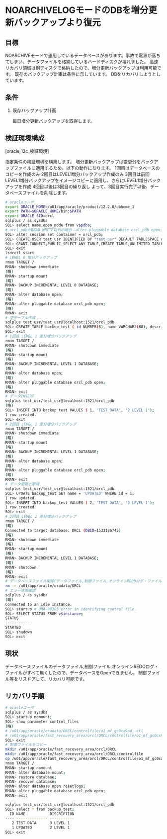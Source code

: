 # NOARCHIVELOGモードのDBを増分更新バックアップより復元 #

## 目標 ##

NOARCHIVEモードで運用しているデータベースがあります。事故で電源が落ちてしまい、データファイルを格納しているハードディスクが壊れました。
高速リカバリ領域は別ディスクで格納したので、増分更新バックアップは利用可能です。
既存のバックアップ計画は条件に示しています。
DBをリカバリしようとしています。

## 条件 ##

1. 既存バックアップ計画

   毎日増分更新バックアップを取得します。

## 検証環境構成 ##

[oracle_12c_検証環境]

指定条件の検証環境を構築します。
増分更新バックアップは変更分をバックアップファイルに適用するため、以下の動作になります。
1回目はデータベースのコピーを作成のみ
2回目はLEVEL1増分バックアップ作成のみ
3回目は前回LEVEL1増分バックアップをイメージコピーに適用し、さらにLEVEL1増分バックアップを作成
4回目以後は3回目の繰り返し
よって、3回目実行完了以後、データベースファイルを削除します。

~~~bash
# oracleユーザ
export ORACLE_HOME=/u01/app/oracle/product/12.2.0/dbhome_1
export PATH=$ORACLE_HOME/bin:$PATH
export ORACLE_SID=orcl
sqlplus / as sysdba
SQL> select name,open_mode from v$pdbs;
# orcl_pdbがREAD WRITE以外の場合：alter pluggable database orcl_pdb open;
SQL> alter session set container = orcl_pdb;
SQL> CREATE USER test_usr IDENTIFIED BY "test_usr" DEFAULT TABLESPACE users TEMPORARY TABLESPACE temp;
SQL> GRANT CONNECT,PUBLIC,SELECT ANY TABLE,CREATE TABLE,UNLIMITED TABLESPACE TO test_usr;
SQL> exit
lsnrctl start
# LEVEL 0 増分バックアップ
rman TARGET /
RMAN> shutdown immediate
(略)
RMAN> startup mount
(略)
RMAN> BACKUP INCREMENTAL LEVEL 0 DATABASE;
(略)
RMAN> alter database open;
(略)
RMAN> alter pluggable database orcl_pdb open;
(略)
RMAN> exit
# 空テーブル作成
sqlplus test_usr/test_usr@localhost:1521/orcl_pdb
SQL> CREATE TABLE backup_test ( id NUMBER(6), name VARCHAR2(60), description VARCHAR(4000));
SQL> exit
# 1回目 LEVEL 1 差分増分バックアップ
rman TARGET /
RMAN> shutdown immediate
(略)
RMAN> startup mount
(略)
RMAN> BACKUP INCREMENTAL LEVEL 1 DATABASE;
(略)
RMAN> alter database open;
(略)
RMAN> alter pluggable database orcl_pdb open;
(略)
RMAN> exit
# データINSERT
sqlplus test_usr/test_usr@localhost:1521/orcl_pdb
(略)
SQL> INSERT INTO backup_test VALUES ( 1, 'TEST DATA', '2 LEVEL 1');
1 row created.
SQL> exit
# 2回目 LEVEL 1 差分増分バックアップ
rman TARGET /
RMAN> shutdown immediate
(略)
RMAN> startup mount
(略)
RMAN> BACKUP INCREMENTAL LEVEL 1 DATABASE;
(略)
RMAN> alter database open;
(略)
RMAN> alter pluggable database orcl_pdb open;
(略)
RMAN> exit
# データ更新と新規
sqlplus test_usr/test_usr@localhost:1521/orcl_pdb
SQL> UPDATE backup_test SET name = 'UPDATED' WHERE id = 1;
1 row updated.
SQL> INSERT INTO backup_test VALUES ( 2, 'TEST DATA', '3 LEVEL 1');
1 row created.
SQL> exit
# 3回目 LEVEL 1 差分増分バックアップ
rman TARGET /
(略)
Connected to target database: ORCL (DBID=1533186745)
(略)
RMAN> shutdown immediate
(略)
RMAN> startup mount
(略)
RMAN> BACKUP INCREMENTAL LEVEL 1 DATABASE;
(略)
RMAN> shutdown
(略)
RMAN> exit
# データベースファイル削除(データファイル,制御ファイル,オンラインREDOログ・ファイル)
rm -r /u01/app/oracle/oradata/ORCL
# エラー状態確認
sqlplus / as sysdba
(略)
Connected to an idle instance.
SQL> startup # ORA-00205 error in identifying control file.
SQL> SELECT STATUS FROM v$instance;
STATUS
-----------
STARTED
SQL> shudown
SQL> exit
~~~

## 現状 ##

データベースファイルのデータファイル,制御ファイル,オンラインREDOログ・ファイルがすべて無くしたので、データベースをOpenできません。
制御ファイル等をリスドアして、リカバリ可能です。

## リカバリ手順 ##

~~~bash
# oracleユーザ
sqlplus / as sysdba
SQL> startup nomount;
SQL> show parameter control_files
(略)
# /u01/app/oracle/oradata/ORCL/controlfile/o1_mf_gc0cx9od_.ctl
# /u01/app/oracle/fast_recovery_area/orcl/ORCL/controlfile/o1_mf_gc0cx9qw_.ctl
SQL> exit
# 制御ファイルをコピー
mkdir /u01/app/oracle/fast_recovery_area/orcl/ORCL
mkdir /u01/app/oracle/fast_recovery_area/orcl/ORCL/controlfile
cp /u01/app/oracle/fast_recovery_area/orcl/ORCL/controlfile/o1_mf_gc0cx9qw_.ctl /u01/app/oracle/oradata/ORCL/controlfile/o1_mf_gc0cx9od_.ctl
rman TARGET /
RMAN> startup nomount
RMAN> alter database mount;
RMAN> restore database;
RMAN> recover database;
RMAN> alter database open resetlogs;
RMAN> alter pluggable database orcl_pdb open;
RMAN> exit

sqlplus test_usr/test_usr@localhost:1521/orcl_pdb
SQL> select * from backup_test;
  ID NAME           DISCRIPTION
---- -------------- -----------
   2 TEST DATA      3 LEVEL 1
   1 UPDATED        2 LEVEL 1
SQL> exit
~~~